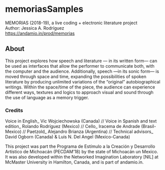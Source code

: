 # memoriasSamples

MEMORIAS (2018-19), a live coding + electronic literature project <br/>
Author: Jessica A. Rodríguez <br/>
https://andamio.in/prod/memorias <br/>

## About

This project explores how speech and literature — in its written form— can be used as interfaces that allow the performer to communicate both, with the computer and the audience. Additionally, speech —in its sonic form— is moved through space and time, expanding the possibilities of spoken literature by producing unlimited variations of the “original” autobiographical writings. Within the space/time of the piece, the audience can experience different ways, textures and logics to approach visual and sound through the use of language as a memory trigger. <br/>

### Credits
Voice in English_ Vic Wojciechowska (Canada) // Voice in Spanish and text edition_ Rolando Rodríguez (Mexico) // Cello_ Iracema de Andrade (Brasil-Mexico) // Paetzold_ Alejandro Brianza (Argentina) // Technical advisors_ David Ogborn (Canada) & Luis N. Del Angel (Mexico-Canada)

This project was part the Programa de Estímulo a la Creación y Desarrollo Artístico de Michoacán (PECDAM’18) by the state of Michoacán un Mexico. It was also developed within the Networked Imagination Laboratory [NIL] at McMaster University in Hamilton, Canada, and is part of andamio.in.
